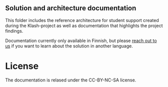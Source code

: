 ## Solution and architecture documentation

This folder includes the reference architecture for student support created during the Klash-project as well as documentation that highlights the project findings.

Documentation currently only available in Finnish, but please [reach out to us](https://www.annieadvisor.com/en/contact-us) if you want to learn about the solution in another language.

# License

The documentation is relased under the CC-BY-NC-SA license.

